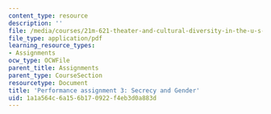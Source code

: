 ```yaml
---
content_type: resource
description: ''
file: /media/courses/21m-621-theater-and-cultural-diversity-in-the-u-s-spring-2008/1a1a564c6a156b170922f4eb3d0a883d_MIT21M_670S08_unit4gender.pdf
file_type: application/pdf
learning_resource_types:
- Assignments
ocw_type: OCWFile
parent_title: Assignments
parent_type: CourseSection
resourcetype: Document
title: 'Performance assignment 3: Secrecy and Gender'
uid: 1a1a564c-6a15-6b17-0922-f4eb3d0a883d
---
```

